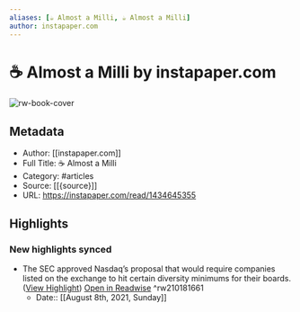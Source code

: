 ```yaml
---
aliases: [☕️ Almost a Milli, ☕️ Almost a Milli]
author: instapaper.com
---
```

# ☕️ Almost a Milli by instapaper.com

![rw-book-cover](https://readwise-assets.s3.amazonaws.com/static/images/article1.be68295a7e40.png)

## Metadata
- Author: [[instapaper.com]]
- Full Title: ☕️ Almost a Milli
- Category: #articles
- Source: [[{source}]]
- URL: https://instapaper.com/read/1434645355

## Highlights
### New highlights synced
- The SEC approved Nasdaq’s proposal that would require companies listed on the exchange to hit certain diversity minimums for their boards. ([View Highlight](https://instapaper.com/read/1434645355/17133928)) [Open in Readwise](https://readwise.io/open/210181661) ^rw210181661
    - Date:: [[August 8th, 2021, Sunday]]
